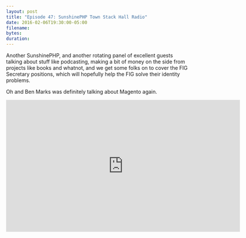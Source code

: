 ```yaml
---
layout: post
title: "Episode 47: SunshinePHP Town Stack Hall Radio"
date: 2016-02-06T19:30:00-05:00
filename:
bytes:
duration:
---
```


Another SunshinePHP, and another rotating panel of excellent guests talking about stuff like podcasting, making a bit of money on the side from projects like books and whatnot, and we get some folks on to cover the FIG Secretary positions, which will hopefully help the FIG solve their identity problems.

Oh and Ben Marks was definitely talking about Magento again.

<iframe width="640" height="360" src="https://www.youtube.com/embed/OpPnIwh_Q6w" frameborder="0" allowfullscreen></iframe>
